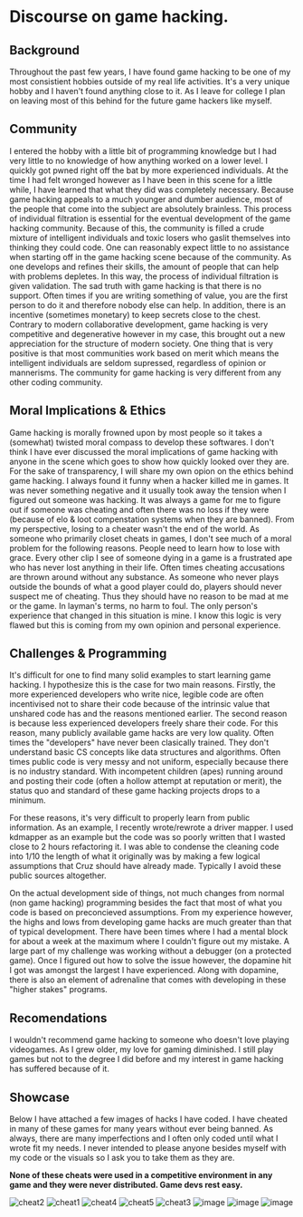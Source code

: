 # Discourse on game hacking.

## Background

Throughout the past few years, I have found game hacking to be one of my most consistient hobbies outside of my real life activities. It's a very unique hobby and I haven't found anything close to it. As I leave for college I plan on leaving most of this behind for the future game hackers like myself.

## Community

I entered the hobby with a little bit of programming knowledge but I had very little to no knowledge of how anything worked on a lower level. I quickly got pwned right off the bat by more experienced individuals. At the time I had felt wronged however as I have been in this scene for a little while, I have learned that what they did was completely necessary. Because game hacking appeals to a much younger and dumber audience, most of the people that come into the subject are absolutely brainless. This process of individual filtration is essential for the eventual development of the game hacking community. Because of this, the community is filled a crude mixture of intelligent individuals and toxic losers who gaslit themselves into thinking they could code. One can reasonably expect little to no assistance when starting off in the game hacking scene because of the community. As one develops and refines their skills, the amount of people that can help with problems depletes. In this way, the process of individual filtration is given validation. The sad truth with game hacking is that there is no support. Often times if you are writing something of value, you are the first person to do it and therefore nobody else can help. In addition, there is an incentive (sometimes monetary) to keep secrets close to the chest. Contrary to modern collaborative development, game hacking is very competitive and degenerative however in my case, this brought out a new appreciation for the structure of modern society. One thing that is very positive is that most communities work based on merit which means the intelligent individuals are seldom supressed, regardless of opinion or mannerisms. The community for game hacking is very different from any other coding community.

## Moral Implications & Ethics

Game hacking is morally frowned upon by most people so it takes a (somewhat) twisted moral compass to develop these softwares. I don't think I have ever discussed the moral implications of game hacking with anyone in the scene which goes to show how quickly looked over they are. For the sake of transparency, I will share my own opion on the ethics behind game hacking. I always found it funny when a hacker killed me in games. It was never something negative and it usually took away the tension when I figured out someone was hacking. It was always a game for me to figure out if someone was cheating and often there was no loss if they were (because of elo & loot compenstation systems when they are banned). From my perspective, losing to a cheater wasn't the end of the world. As someone who primarily closet cheats in games, I don't see much of a moral problem for the following reasons. People need to learn how to lose with grace. Every other clip I see of someone dying in a game is a frustrated ape who has never lost anything in their life. Often times cheating accusations are thrown around without any substance. As someone who never plays outside the bounds of what a good player could do, players should never suspect me of cheating. Thus they should have no reason to be mad at me or the game. In layman's terms, no harm to foul. The only person's experience that changed in this situation is mine. I know this logic is very flawed but this is coming from my own opinion and personal experience.

## Challenges & Programming

It's difficult for one to find many solid examples to start learning game hacking. I hypothesize this is the case for two main reasons. Firstly, the more experienced developers who write nice, legible code are often incentivised not to share their code because of the intrinsic value that unshared code has and the reasons mentioned earlier. The second reason is because less experienced developers freely share their code. For this reason, many publicly available game hacks are very low quality. Often times the "developers" have never been clasically trained. They don't understand basic CS concepts like data structures and algorithms. Often times public code is very messy and not uniform, especially because there is no industry standard. With incompetent children (apes) running around and posting their code (often a hollow attempt at reputation or merit), the status quo and standard of these game hacking projects drops to a minimum.

For these reasons, it's very difficult to properly learn from public information. As an example, I recently wrote/rewrote a driver mapper. I used kdmapper as an example but the code was so poorly written that I wasted close to 2 hours refactoring it. I was able to condense the cleaning code into 1/10 the length of what it originally was by making a few logical assumptions that Cruz should have already made. Typically I avoid these public sources altogether.

On the actual development side of things, not much changes from normal (non game hacking) programming besides the fact that most of what you code is based on preconcieved assumptions. From my experience however, the highs and lows from developing game hacks are much greater than that of typical development. There have been times where I had a mental block for about a week at the maximum where I couldn't figure out my mistake. A large part of my challenge was working without a debugger (on a protected game). Once I figured out how to solve the issue however, the dopamine hit I got was amongst the largest I have experienced. Along with dopamine, there is also an element of adrenaline that comes with developing in these "higher stakes" programs.

## Recomendations

I wouldn't recommend game hacking to someone who doesn't love playing videogames. As I grew older, my love for gaming diminished. I still play games but not to the degree I did before and my interest in game hacking has suffered because of it.

## Showcase

Below I have attached a few images of hacks I have coded. I have cheated in many of these games for many years without ever being banned. As always, there are many imperfections and I often only coded until what I wrote fit my needs. I never intended to please anyone besides myself with my code or the visuals so I ask you to take them as they are. 

**None of these cheats were used in a competitive environment in any game and they were never distributed. Game devs rest easy.**

![cheat2](https://user-images.githubusercontent.com/88007716/231962239-45f1846f-c489-4b9e-a441-58210710624e.png)
![cheat1](https://user-images.githubusercontent.com/88007716/231962240-a201e2e4-af49-4e82-9653-4d587a3dc9f5.png)
![cheat4](https://user-images.githubusercontent.com/88007716/231962241-e6b3312f-86b1-4530-91c5-9a2be89fc9ee.png)
![cheat5](https://user-images.githubusercontent.com/88007716/231962242-a72636bb-73f1-4175-b2fb-ef1ea58c2afa.png)
![cheat3](https://user-images.githubusercontent.com/88007716/231962243-77ab7685-019b-4247-a14a-de1d37dfaac4.png)
![image](https://user-images.githubusercontent.com/88007716/231962298-8b115dff-d0b9-45d9-98e7-76ac1164e21f.png)
![image](https://user-images.githubusercontent.com/88007716/231963043-dd94bba7-8220-47a7-a343-fe1fb451e063.png)
![image](https://user-images.githubusercontent.com/88007716/231963104-bb28a4d9-0796-452d-b2cf-dcf4a78f7761.png)
